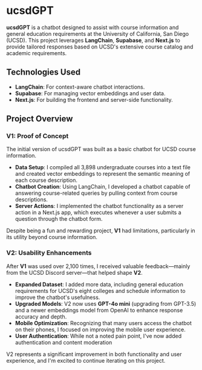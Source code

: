 # ucsdGPT

**ucsdGPT** is a chatbot designed to assist with course information and general education requirements at the University of California, San Diego (UCSD). This project leverages **LangChain**, **Supabase**, and **Next.js** to provide tailored responses based on UCSD's extensive course catalog and academic requirements.

## Technologies Used
- **LangChain**: For context-aware chatbot interactions.
- **Supabase**: For managing vector embeddings and user data.
- **Next.js**: For building the frontend and server-side functionality.

## Project Overview

### V1: Proof of Concept

The initial version of ucsdGPT was built as a basic chatbot for UCSD course information.

- **Data Setup**: I compiled all 3,898 undergraduate courses into a text file and created vector embeddings to represent the semantic meaning of each course description.
- **Chatbot Creation**: Using LangChain, I developed a chatbot capable of answering course-related queries by pulling context from course descriptions.
- **Server Actions**: I implemented the chatbot functionality as a server action in a Next.js app, which executes whenever a user submits a question through the chatbot form.

Despite being a fun and rewarding project, **V1** had limitations, particularly in its utility beyond course information.

### V2: Usability Enhancements

After **V1** was used over 2,100 times, I received valuable feedback—mainly from the UCSD Discord server—that helped shape **V2**.

- **Expanded Dataset**: I added more data, including general education requirements for UCSD's eight colleges and schedule information to improve the chatbot's usefulness.
- **Upgraded Models**: V2 now uses **GPT-4o mini** (upgrading from GPT-3.5) and a newer embeddings model from OpenAI to enhance response accuracy and depth.
- **Mobile Optimization**: Recognizing that many users access the chatbot on their phones, I focused on improving the mobile user experience.
- **User Authentication**: While not a noted pain point, I've now added authentication and content moderation

V2 represents a significant improvement in both functionality and user experience, and I'm excited to continue iterating on this project.
